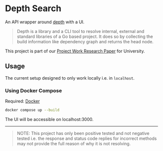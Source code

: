 # Depth Search

An API wrapper around [depth](https://github.com/JammUtkarsh/depth) with a UI.

> Depth is a library and a CLI tool to resolve internal, external and standard libraries of a Go based project.
> It does so by collecting the build information like dependency graph and returns the head node.

This project is part of our [Project Work Research Paper](https://links.utkarshchourasia.in/rpaper) for University.

## Usage

The current setup designed to only work locally i.e. in `localhost`.

### Using Docker Compose

Required: [Docker](https://www.docker.com)

```bash
docker compose up --build
```

The UI will be accessible on localhost:3000.

---

> NOTE: This project has only been positive tested and not negative tested i.e. the response and status code replies for incorrect methods may not provide the full reason of why it is not resolving.
